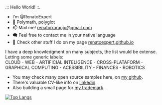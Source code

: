 .:: Hello World! ::.
 - I’m @RenatoExpert
 - 🧠 Polymath, polyglot
 - 📫 Mail me! renatorraraujo@gmail.com
 - 🗨️ Feel free to contact me in your native language
 - 🎨 Check other stuff I do on my page <a href='https://renatoexpert.github.io'>renatoexpert.github.io</a>

I have a deep knowledgment on many subjects, the list would be extense. <br>
Letting some generic labels:<br>
CLOUD - WEB - ARTIFICIAL INTELIGENCE - CROSS-PLATAFORM - GRAPHICAL COMPUTING - ACESSIBILITY - FINANCES - ROBOTICS

- You may check many open source samples here, on <a href='https://github.com/RenatoExpert?tab=repositories'>my github</a>.
- There's valuable CV-like info on <a href='https://www.linkedin.com/in/renatoexpert/'>linkedin</a>.
- Also building a small page for <a href='https://shogunautomacao.com.br/'>my trademark</a>.

[![Top Langs](https://github-readme-stats.vercel.app/api/top-langs/?username=renatoexpert&hide=html)](https://github.com/renatoexpert)
